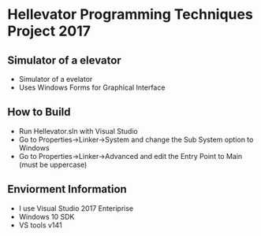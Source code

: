 # Hellevator Programming Techniques Project 2017

## Simulator of a elevator

* Simulator of a evelator
* Uses Windows Forms for Graphical Interface

## How to Build

* Run Hellevator.sln with Visual Studio
* Go to Properties->Linker->System and change the Sub System option to Windows
* Go to Properties->Linker->Advanced and edit the Entry Point to Main (must be uppercase)

## Enviorment Information
* I use Visual Studio 2017 Enteriprise
* Windows 10 SDK
* VS tools v141



